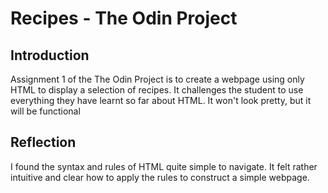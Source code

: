 # Recipes - The Odin Project

## Introduction

Assignment 1 of the The Odin Project is to create a webpage using only HTML to display a selection of recipes. It challenges the student to use everything they have learnt so far about HTML. It won't look pretty, but it will be functional

## Reflection

I found the syntax and rules of HTML quite simple to navigate. It felt rather intuitive and clear how to apply the rules to construct a simple webpage.